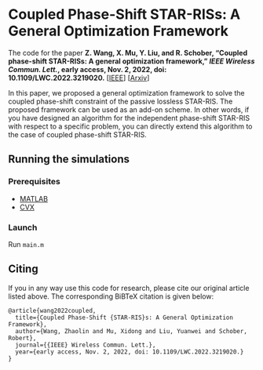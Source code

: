 # Coupled Phase-Shift STAR-RISs: A General Optimization Framework

The code for the paper 
**Z. Wang, X. Mu, Y. Liu, and R. Schober, “Coupled phase-shift STAR-RISs: A general optimization framework,” *IEEE Wireless Commun. Lett.*, early access, Nov. 2, 2022, doi: 10.1109/LWC.2022.3219020.** [[IEEE](https://ieeexplore.ieee.org/abstract/document/9935266)] [[Arxiv](https://arxiv.org/abs/2208.01942)]

In this paper, we proposed a general optimization framework to solve the coupled phase-shift constraint of the passive lossless STAR-RIS. The proposed framework can be used as an add-on scheme. In other words, if you have designed an algorithm for the independent phase-shift STAR-RIS with respect to a specific problem, you can directly extend this algorithm to the case of coupled phase-shift STAR-RIS.

## Running the simulations

### Prerequisites

- [MATLAB](https://uk.mathworks.com/products/matlab.html)
- [CVX](http://cvxr.com/cvx/)

### Launch

Run `main.m`

## Citing
If you in any way use this code for research, please cite our original article listed above. The corresponding BiBTeX citation is given below:
```
@article{wang2022coupled,
  title={Coupled Phase-Shift {STAR-RIS}s: A General Optimization Framework},
  author={Wang, Zhaolin and Mu, Xidong and Liu, Yuanwei and Schober, Robert},
  journal={{IEEE} Wireless Commun. Lett.},
  year={early access, Nov. 2, 2022, doi: 10.1109/LWC.2022.3219020.}
}
```

